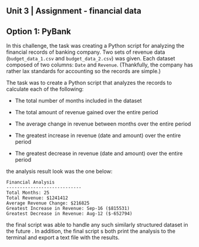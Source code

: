 ## Unit 3 | Assignment - financial data

## Option 1: PyBank


In this challenge, the task was creating a Python script for analyzing the financial records of banking company. Two sets of revenue data (`budget_data_1.csv` and `budget_data_2.csv`) was given. Each dataset composed of two columns: `Date` and `Revenue`. (Thankfully, the company has rather lax standards for accounting so the records are simple.)

The task was to create a Python script that analyzes the records to calculate each of the following:

* The total number of months included in the dataset

* The total amount of revenue gained over the entire period

* The average change in revenue between months over the entire period

* The greatest increase in revenue (date and amount) over the entire period

* The greatest decrease in revenue (date and amount) over the entire period

the analysis result look was the one below:

```
Financial Analysis
----------------------------
Total Months: 25
Total Revenue: $1241412
Average Revenue Change: $216825
Greatest Increase in Revenue: Sep-16 ($815531)
Greatest Decrease in Revenue: Aug-12 ($-652794)
```

the final script was able to handle any such similarly structured dataset in the future . In addition, the final script s both print the analysis to the terminal and export a text file with the results.






